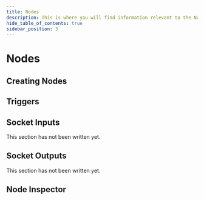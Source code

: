 ```yaml
---
title: Nodes
description: This is where you will find information relevant to the Nodes.
hide_table_of_contents: true
sidebar_position: 3
---
```


# Nodes

## Creating Nodes

## Triggers

## Socket Inputs

This section has not been written yet.

## Socket Outputs

This section has not been written yet.

## Node Inspector